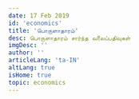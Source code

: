 ```yaml
---
date: 17 Feb 2019
id: 'economics'
title: 'பொருளாதாரம்'
desc: பொருளாதாரம் சார்ந்த வலைப்பதிவுகள்
imgDesc: ''
author: ''
articleLang: 'ta-IN'
altLang: true
isHome: true
topic: economics
---
```


<articlesSection/>